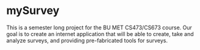 mySurvey
========

This is a semester long project for the BU MET CS473/CS673 course. Our goal is to create an internet application that will be able to create, take and analyze surveys, and providing pre-fabricated tools for surveys.
